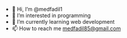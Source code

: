 - 👋 Hi, I’m @medfadil1
- 👀 I’m interested in programming
- 🌱 I’m currently learning web development
- 📫 How to reach me medfadil85@gmail.com
